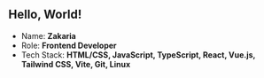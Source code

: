 ## Hello, World!

- Name: **Zakaria**  
- Role: **Frontend Developer**
- Tech Stack: **HTML/CSS, JavaScript, TypeScript, React, Vue.js, Tailwind CSS, Vite, Git, Linux**  
